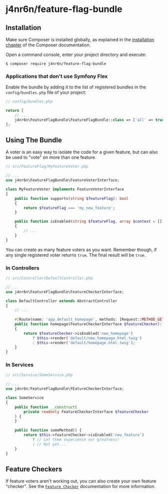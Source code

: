 j4nr6n/feature-flag-bundle
==========================

## Installation

Make sure Composer is installed globally, as explained in the
[installation chapter](https://getcomposer.org/doc/00-intro.md)
of the Composer documentation.

Open a command console, enter your project directory and execute:

```console
$ composer require j4nr6n/feature-flag-bundle
```

### Applications that don't use Symfony Flex

Enable the bundle by adding it to the list of registered bundles
in the `config/bundles.php` file of your project:

```php
// config/bundles.php

return [
    // ...
    j4nr6n\FeatureFlagBundle\FeatureFlagBundle::class => ['all' => true],
];
```

## Using The Bundle

A voter is an easy way to isolate the code for a given feature, but can also be used to "vote" on more than one feature.

```php
// src/FeatureFlag/MyFeatureVoter.php

// ...
use j4nr6n\FeatureFlagBundle\FeatureVoterInterface;

class MyFeatureVoter implements FeatureVoterInterface
{
    public function supports(string $featureFlag): bool
    {
        return $featureFlag === 'my_new_feature';
    }

    public function isEnabled(string $featureFlag, array $context = []): bool
    {
        // ...
    }
}
```

You can create as many feature voters as you want. Remember though, if any single registered voter returns `true`.
The final result will be `true`.

### In Controllers

```php
// src/Controller/DefaultController.php

// ...
use j4nr6n\FeatureFlagBundle\FeatureCheckerInterface;

class DefaultController extends AbstractController
{
    // ...
    
    #[Route(name: 'app_default_homepage', methods: [Request::METHOD_GET])]
    public function homepage(FeatureCheckerInterface $featureChecker): Response
    {
        return $featureChecker->isEnabled('new_homepage')
            ? $this->render('default/new_homepage.html.twig')
            : $this->render('default/homepage.html.twig');
    }
}
```

### In Services

```php
// src/Service/SomeService.php

// ...
use j4nr6n/FeatureFlagBundle\FEatureCheckerInterface;

class SomeService
{
    public function __construct(
        private readonly FeatureCheckerInterface $featureChecker
    ) {
    }
    
    public function someMethod() {
        return $this->featureChecker->isEnabled('new_feature')
            ? // Let them experience our greatness!
            : // Not yet...
    }
}
```

## Feature Checkers

If feature voters aren't working out, you can also create your own feature "checker".
See the [`Feature Checker`](docs/feature_checkers.md) documentation for more information.
